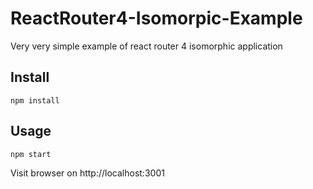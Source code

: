 # ReactRouter4-Isomorpic-Example
Very very simple example of react router 4 isomorphic application


## Install
```
npm install
```

## Usage
```
npm start
```

Visit browser on http://localhost:3001